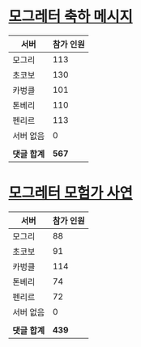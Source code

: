 # [모그레터 축하 메시지](./Event250701_v7_2_10th_moogleletter0.md)

|서버|참가 인원|
|-|-|
|모그리|113|
|초코보|130|
|카벙클|101|
|톤베리|110|
|펜리르|113|
|서버 없음|0|
|||
|**댓글 합계**|**567**|


# [모그레터 모험가 사연](./Event250701_v7_2_10th_moogleletter1.md)

|서버|참가 인원|
|-|-|
|모그리|88|
|초코보|91|
|카벙클|114|
|톤베리|74|
|펜리르|72|
|서버 없음|0|
|||
|**댓글 합계**|**439**|


